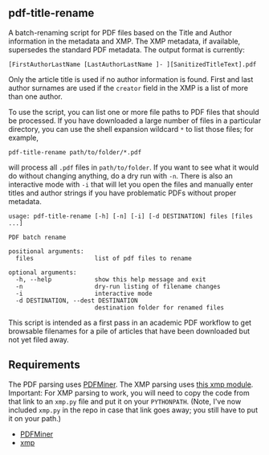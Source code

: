 pdf-title-rename
----------------

A batch-renaming script for PDF files based on the Title and Author information in the metadata and XMP. The XMP metadata, if available, supersedes the standard PDF metadata. The output format is currently:

    [FirstAuthorLastName [LastAuthorLastName ]- ][SanitizedTitleText].pdf

Only the article title is used if no author information is found. First and last author surnames are used if the `creator` field in the XMP is a list of more than one author. 

To use the script, you can list one or more file paths to PDF files that should be processed. If you have downloaded a large number of files in a particular directory, you can use the shell expansion wildcard `*` to list those files; for example,

    pdf-title-rename path/to/folder/*.pdf

will process all `.pdf` files in `path/to/folder`. If you want to see what it would do without changing anything, do a dry run with `-n`. There is also an interactive mode with `-i` that will let you open the files and manually enter titles and author strings if you have problematic PDFs without proper metadata.

    usage: pdf-title-rename [-h] [-n] [-i] [-d DESTINATION] files [files ...]

    PDF batch rename

    positional arguments:
      files                 list of pdf files to rename

    optional arguments:
      -h, --help            show this help message and exit
      -n                    dry-run listing of filename changes
      -i                    interactive mode
      -d DESTINATION, --dest DESTINATION
                            destination folder for renamed files

This script is intended as a first pass in an academic PDF workflow to get browsable filenames for a pile of articles that have been downloaded but not yet filed away.

## Requirements

The PDF parsing uses [PDFMiner](https://github.com/euske/pdfminer/). The XMP parsing uses [this xmp module](http://blog.matt-swain.com/post/25650072381/a-lightweight-xmp-parser-for-extracting-pdf-metadata-in). Important: For XMP parsing to work, you will need to copy the code from that link to an `xmp.py` file and put it on your `PYTHONPATH`. (Note, I've now included `xmp.py` in the repo in case that link goes away; you still have to put it on your path.)

 * [PDFMiner](https://github.com/euske/pdfminer/)
 * [xmp](http://blog.matt-swain.com/post/25650072381/a-lightweight-xmp-parser-for-extracting-pdf-metadata-in)
